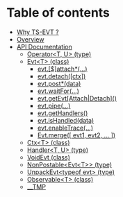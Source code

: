 # Table of contents

* [Why TS-EVT ?](README.md)
* [Overview](overview.md)
* [API Documentation](api/README.md)
  * [Operator&lt;T, U&gt; \(type\)](api/operator.md)
  * [Evt&lt;T&gt; \(class\)](api/evt/README.md)
    * [evt.\[$\]attach\*\(...\)](api/evt/evt.attach.md)
    * [evt.detach\(\[ctx\]\)](api/evt/evt.detach.md)
    * [evt.post\*\(data\)](api/evt/evt.post.md)
    * [evt.waitFor\(...\)](api/evt/evt.waitfor.md)
    * [evt.getEvt\[Attach\|Detach\]\(\)](api/evt/evt.getevtattachdetach.md)
    * [evt.pipe\(...\)](api/evt/evt.pipe.md)
    * [evt.getHandlers\(\)](api/evt/evt.gethandler.md)
    * [evt.isHandled\(data\)](api/evt/evt.ishandled.md)
    * [evt.enableTrace\(...\)](api/evt/evt.enabletrace.md)
    * [Evt.merge\(\[ evt1, evt2, ... \]\)](api/evt/evt.merge-evt1-evt2-....md)
  * [Ctx&lt;T&gt; \(class\)](api/ctx.md)
  * [Handler&lt;T, U&gt; \(type\)](api/handler.md)
  * [VoidEvt \(class\)](api/voidevt.md)
  * [NonPostable&lt;Evt&lt;T&gt;&gt; \(type\)](api/nonpostable.md)
  * [UnpackEvt&lt;typeof evt&gt; \(type\)](api/unpackevt.md)
  * [Observable&lt;T&gt; \(class\)](api/observable.md)
  * [\_\_TMP](api/__tmp.md)

